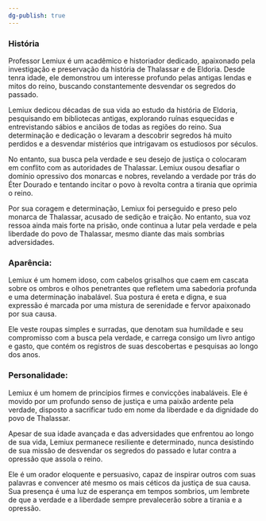 ```yaml
---
dg-publish: true
---
```




### História 

Professor Lemiux é um acadêmico e historiador dedicado, apaixonado pela investigação e preservação da história de Thalassar e de Eldoria. Desde tenra idade, ele demonstrou um interesse profundo pelas antigas lendas e mitos do reino, buscando constantemente desvendar os segredos do passado.

Lemiux dedicou décadas de sua vida ao estudo da história de Eldoria, pesquisando em bibliotecas antigas, explorando ruínas esquecidas e entrevistando sábios e anciãos de todas as regiões do reino. Sua determinação e dedicação o levaram a descobrir segredos há muito perdidos e a desvendar mistérios que intrigavam os estudiosos por séculos.

No entanto, sua busca pela verdade e seu desejo de justiça o colocaram em conflito com as autoridades de Thalassar. Lemiux ousou desafiar o domínio opressivo dos monarcas e nobres, revelando a verdade por trás do Éter Dourado e tentando incitar o povo à revolta contra a tirania que oprimia o reino.

Por sua coragem e determinação, Lemiux foi perseguido e preso pelo monarca de Thalassar, acusado de sedição e traição. No entanto, sua voz ressoa ainda mais forte na prisão, onde continua a lutar pela verdade e pela liberdade do povo de Thalassar, mesmo diante das mais sombrias adversidades.

### Aparência: 

Lemiux é um homem idoso, com cabelos grisalhos que caem em cascata sobre os ombros e olhos penetrantes que refletem uma sabedoria profunda e uma determinação inabalável. Sua postura é ereta e digna, e sua expressão é marcada por uma mistura de serenidade e fervor apaixonado por sua causa.

Ele veste roupas simples e surradas, que denotam sua humildade e seu compromisso com a busca pela verdade, e carrega consigo um livro antigo e gasto, que contém os registros de suas descobertas e pesquisas ao longo dos anos.

### Personalidade:

Lemiux é um homem de princípios firmes e convicções inabaláveis. Ele é movido por um profundo senso de justiça e uma paixão ardente pela verdade, disposto a sacrificar tudo em nome da liberdade e da dignidade do povo de Thalassar.

Apesar de sua idade avançada e das adversidades que enfrentou ao longo de sua vida, Lemiux permanece resiliente e determinado, nunca desistindo de sua missão de desvendar os segredos do passado e lutar contra a opressão que assola o reino.

Ele é um orador eloquente e persuasivo, capaz de inspirar outros com suas palavras e convencer até mesmo os mais céticos da justiça de sua causa. Sua presença é uma luz de esperança em tempos sombrios, um lembrete de que a verdade e a liberdade sempre prevalecerão sobre a tirania e a opressão.